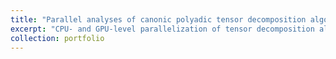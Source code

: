 ```yaml
---
title: "Parallel analyses of canonic polyadic tensor decomposition algorithm"
excerpt: "CPU- and GPU-level parallelization of tensor decomposition algorithm using OpenMP and OpenACC. <br/><img src='/images/cp.png' width=400 height=350>"
collection: portfolio
---
```


<!-- This is an item in your portfolio. It can be have images or nice text. If you name the file .md, it will be parsed as markdown. If you name the file .html, it will be parsed as HTML.  -->
